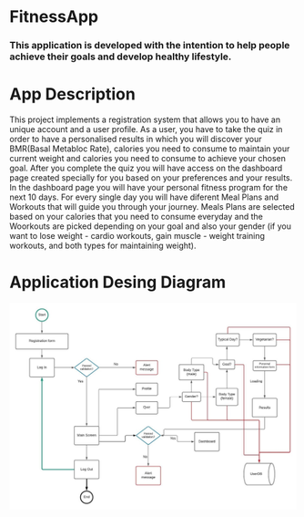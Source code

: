 # FitnessApp

### This application is developed with the intention to help people achieve their goals and develop healthy lifestyle.

# App Description 

This project implements a registration system that allows you to have an unique account and a user profile. As a user, you have to take the quiz in order to have a personalised results in which you will discover your BMR(Basal Metabloc Rate), calories you need to consume to maintain your current weight and calories you need to consume to achieve your chosen goal. After you complete the quiz you will have access on the dashboard page created specially for you based on your preferences and  your results. In the dashboard page you will have your personal fitness program for the next 10 days. For every single day you will have diferent Meal Plans and Workouts that will guide you through your journey. Meals Plans are selected based on your calories that you need to consume everyday and the Woorkouts are picked depending on your goal and also your gender (if you want to lose weight - cardio workouts, gain muscle - weight training workouts, and both types for maintaining weight).

# Application Desing Diagram

![Diagram](https://github.com/BuduroesBianca/FitnessApp/blob/master/Imagini/FitnessAppDesign.jpeg)
